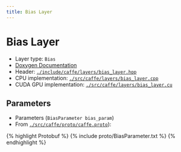 ```yaml
---
title: Bias Layer
---
```


# Bias Layer

* Layer type: `Bias`
* [Doxygen Documentation](http://caffe.berkeleyvision.org/doxygen/classcaffe_1_1BiasLayer.html)
* Header: [`./include/caffe/layers/bias_layer.hpp`](https://github.com/BVLC/caffe/blob/master/include/caffe/layers/bias_layer.hpp)
* CPU implementation: [`./src/caffe/layers/bias_layer.cpp`](https://github.com/BVLC/caffe/blob/master/src/caffe/layers/bias_layer.cpp)
* CUDA GPU implementation: [`./src/caffe/layers/bias_layer.cu`](https://github.com/BVLC/caffe/blob/master/src/caffe/layers/bias_layer.cu)

## Parameters
* Parameters (`BiasParameter bias_param`)
* From [`./src/caffe/proto/caffe.proto`](https://github.com/BVLC/caffe/blob/master/src/caffe/proto/caffe.proto)):

{% highlight Protobuf %}
{% include proto/BiasParameter.txt %}
{% endhighlight %}
